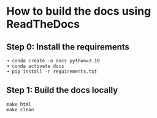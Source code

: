 # How to build the docs using ReadTheDocs

## Step 0: Install the requirements
```shell
➜ conda create -n docs python=3.10
➜ conda activate docs
➜ pip install -r requirements.txt
```

## Step 1: Build the docs locally

```shell
make html
make clean
```